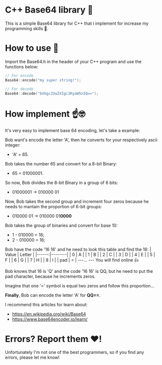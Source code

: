 # C++ Base64 library 📕
This is a simple Base64 library for C++ that i implement for increase my programming skills 💪.

# How to use 🧐
Import the Base64.h in the header of your C++ program and use the functions below:
```C++
// For encode
Base64::encode("my super string!");

// For decode
Base64::decode("bXkgc3VwZXIgc3RyaW5nIQ==");
```

# How implement ☝️🤓
It's very easy to implement base 64 encoding, let's take a example:

Bob want's encode the letter 'A', then he converts for your respectively ascii integer:
 * 'A' = 65.

Bob takes the number 65 and convert for a 8-bit Binary:
 * 65 = 01000001.

So now, Bob divides the 8-bit Binary in a group of 6 bits:
 * 01000001 -> 010000 01

Now, Bob takes the second group and increment four zeros because he needs to mantain the proportion of 6-bit groups:
 * 010000 01 -> 010000 01**0000**

Bob takes the group of binaries and convert for base 10:
 * 1 - 010000 = 16;
 * 2 - 010000 = 16;

Bob have the code '16 16' and he need to look this table and find the 16:
| Value | Letter |
|------:|--------|
|   0   |    A   |
|   1   |    B   |
|   2   |    C   |
|   3   |    D   |
|   4   |    E   |
|   5   |    F   |
|   6   |    G   |
|   7   |    H   |
|   8   |    I   |
|  pad  |    =   |
---...
--- You will find online 👍

Bob knows that 16 is 'Q' and the code '16 16' is QQ, but he need to put the pad character, because he increments zeros.

Imagine that one '=' symbol is equal two zeros and follow this proportion...

**Finally**, Bob can encode the letter 'A' for **QQ==**.

I recommend this articles for learn about:
+ https://en.wikipedia.org/wiki/Base64
+ https://www.base64encoder.io/learn/

# Errors? Report them ❤️!
Unfortunately I'm not one of the best programmers, so if you find any errors, please let me know!
